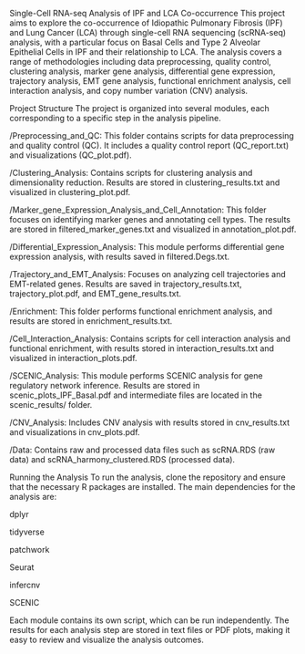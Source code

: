 Single-Cell RNA-seq Analysis of IPF and LCA Co-occurrence
This project aims to explore the co-occurrence of Idiopathic Pulmonary Fibrosis (IPF) and Lung Cancer (LCA) through single-cell RNA sequencing (scRNA-seq) analysis, with a particular focus on Basal Cells and Type 2 Alveolar Epithelial Cells in IPF and their relationship to LCA. The analysis covers a range of methodologies including data preprocessing, quality control, clustering analysis, marker gene analysis, differential gene expression, trajectory analysis, EMT gene analysis, functional enrichment analysis, cell interaction analysis, and copy number variation (CNV) analysis.

Project Structure
The project is organized into several modules, each corresponding to a specific step in the analysis pipeline.

/Preprocessing_and_QC: This folder contains scripts for data preprocessing and quality control (QC). It includes a quality control report (QC_report.txt) and visualizations (QC_plot.pdf).

/Clustering_Analysis: Contains scripts for clustering analysis and dimensionality reduction. Results are stored in clustering_results.txt and visualized in clustering_plot.pdf.

/Marker_gene_Expression_Analysis_and_Cell_Annotation: This folder focuses on identifying marker genes and annotating cell types. The results are stored in filtered_marker_genes.txt and visualized in annotation_plot.pdf.

/Differential_Expression_Analysis: This module performs differential gene expression analysis, with results saved in filtered.Degs.txt.

/Trajectory_and_EMT_Analysis: Focuses on analyzing cell trajectories and EMT-related genes. Results are saved in trajectory_results.txt, trajectory_plot.pdf, and EMT_gene_results.txt.

/Enrichment: This folder performs functional enrichment analysis, and results are stored in enrichment_results.txt.

/Cell_Interaction_Analysis: Contains scripts for cell interaction analysis and functional enrichment, with results stored in interaction_results.txt and visualized in interaction_plots.pdf.

/SCENIC_Analysis: This module performs SCENIC analysis for gene regulatory network inference. Results are stored in scenic_plots_IPF_Basal.pdf and intermediate files are located in the scenic_results/ folder.

/CNV_Analysis: Includes CNV analysis with results stored in cnv_results.txt and visualizations in cnv_plots.pdf.

/Data: Contains raw and processed data files such as scRNA.RDS (raw data) and scRNA_harmony_clustered.RDS (processed data).

Running the Analysis
To run the analysis, clone the repository and ensure that the necessary R packages are installed. The main dependencies for the analysis are:

dplyr

tidyverse

patchwork

Seurat

infercnv

SCENIC

Each module contains its own script, which can be run independently. The results for each analysis step are stored in text files or PDF plots, making it easy to review and visualize the analysis outcomes.